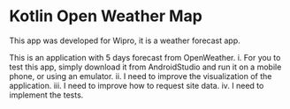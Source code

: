 # Kotlin Open Weather Map
This app was developed for Wipro, it is a weather forecast app.

This is an application with 5 days forecast from OpenWeather.
i. For you to test this app, simply download it from AndroidStudio and run it on a mobile phone, or using an emulator.
ii. I need to improve the visualization of the application.
iii. I need to improve how to request site data.
iv. I need to implement the tests.
